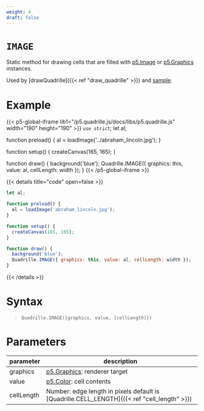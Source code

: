 ```yaml
---
weight: 4
draft: false
---
```


# `IMAGE`

Static method for drawing cells that are filled with [p5.Image](https://p5js.org/reference/#/p5.Image) or [p5.Graphics](https://p5js.org/reference/#/p5.Graphics) instances.

Used by [drawQuadrille]({{< ref "draw_quadrille" >}}) and [sample](https://objetos.github.io/p5.quadrille.js/docs/visual_computing/sample/).

# Example

{{< p5-global-iframe lib1="/p5.quadrille.js/docs/libs/p5.quadrille.js" width="190" height="190" >}}
`use strict`;
let al;

function preload() {
  al = loadImage('../abraham_lincoln.jpg');
}

function setup() {
  createCanvas(165, 165);
}

function draw() {
  background('blue');
  Quadrille.IMAGE({ graphics: this, value: al, cellLength: width });
}
{{< /p5-global-iframe >}}

{{< details title="code" open=false >}}
```js
let al;

function preload() {
  al = loadImage('abraham_lincoln.jpg');
}

function setup() {
  createCanvas(165, 165);
}

function draw() {
  background('blue');
  Quadrille.IMAGE({ graphics: this, value: al, cellLength: width });
}
```
{{< /details >}}

# Syntax

> `Quadrille.IMAGE({graphics, value, [cellLength]})`

# Parameters

| parameter  | description                                                                                 |
|------------|---------------------------------------------------------------------------------------------|
| graphics   | [p5.Graphics](https://p5js.org/reference/#/p5.Graphics): renderer target                    |
| value      | [p5.Color](https://p5js.org/reference/#/p5.Color): cell contents                            |
| cellLength | Number: edge length in pixels default is [Quadrille.CELL_LENGTH]({{< ref "cell_length" >}}) |
